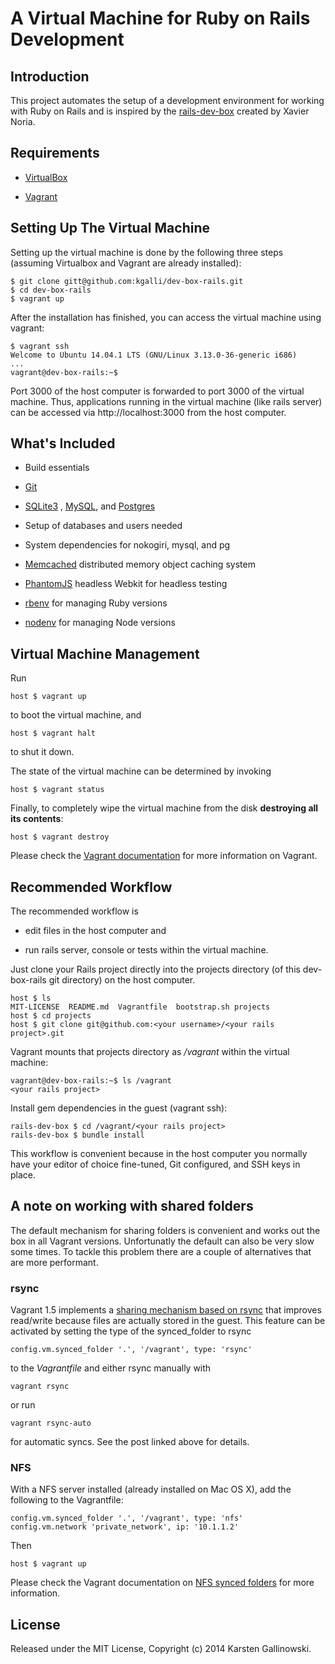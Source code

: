 # A Virtual Machine for Ruby on Rails Development

## Introduction

This project automates the setup of a development environment for working with Ruby on Rails and is inspired by
the [rails-dev-box](https://github.com/rails/rails-dev-box) created by Xavier Noria.

## Requirements

* [VirtualBox](https://www.virtualbox.org)

* [Vagrant](http://vagrantup.com)

## Setting Up The Virtual Machine

Setting up the virtual machine is done by the following three steps (assuming Virtualbox and Vagrant are already installed):

    $ git clone gitt@github.com:kgalli/dev-box-rails.git
    $ cd dev-box-rails
    $ vagrant up

After the installation has finished, you can access the virtual machine using vagrant:

    $ vagrant ssh
    Welcome to Ubuntu 14.04.1 LTS (GNU/Linux 3.13.0-36-generic i686)
    ...
    vagrant@dev-box-rails:~$

Port 3000 of the host computer is forwarded to port 3000 of the virtual machine. Thus, applications running in the virtual machine (like rails server) can be accessed via http://localhost:3000 from the host computer.

## What's Included

* Build essentials

* [Git](http://git-scm.com/)

* [SQLite3](http://www.sqlite.org/) , [MySQL](http://www.mysql.com/), and [Postgres](http://www.postgresql.org/)

* Setup of databases and users needed

* System dependencies for nokogiri, mysql, and pg

* [Memcached](http://memcached.org/) distributed memory object caching system

* [PhantomJS](http://phantomjs.org/) headless Webkit for headless testing

* [rbenv](https://github.com/sstephenson/rbenv/) for managing Ruby versions

* [nodenv](https://github.com/OiNutter/nodenv) for managing Node versions

## Virtual Machine Management

Run

    host $ vagrant up

to boot the virtual machine, and

    host $ vagrant halt

to shut it down.

The state of the virtual machine can be determined by invoking

    host $ vagrant status

Finally, to completely wipe the virtual machine from the disk **destroying all its contents**:

    host $ vagrant destroy

Please check the [Vagrant documentation](http://docs.vagrantup.com/v2/) for more information on Vagrant.

## Recommended Workflow

The recommended workflow is

* edit files in the host computer and

* run rails server, console or tests within the virtual machine.

Just clone your Rails project directly into the projects directory (of this dev-box-rails git directory) on the host computer.

    host $ ls
    MIT-LICENSE  README.md  Vagrantfile  bootstrap.sh projects
    host $ cd projects
    host $ git clone git@github.com:<your username>/<your rails project>.git

Vagrant mounts that projects directory as _/vagrant_ within the virtual machine:

    vagrant@dev-box-rails:~$ ls /vagrant
    <your rails project>

Install gem dependencies in the guest (vagrant ssh):

    rails-dev-box $ cd /vagrant/<your rails project>
    rails-dev-box $ bundle install

This workflow is convenient because in the host computer you normally have your editor of choice fine-tuned, Git configured, and SSH keys in place.

## A note on working with shared folders

The default mechanism for sharing folders is convenient and works out the box in
all Vagrant versions. Unfortunatly the default can also be very slow some times. To tackle this problem there
are a couple of alternatives that are more performant.

### rsync

Vagrant 1.5 implements a [sharing mechanism based on rsync](https://www.vagrantup.com/blog/feature-preview-vagrant-1-5-rsync.html)
that improves read/write because files are actually stored in the guest.
This feature can be activated by setting the type of the synced\_folder to rsync

    config.vm.synced_folder '.', '/vagrant', type: 'rsync'

to the _Vagrantfile_ and either rsync manually with

    vagrant rsync

or run

    vagrant rsync-auto

for automatic syncs. See the post linked above for details.

### NFS

With a NFS server installed (already installed on Mac OS X), add the following to the Vagrantfile:

    config.vm.synced_folder '.', '/vagrant', type: 'nfs'
    config.vm.network 'private_network', ip: '10.1.1.2'

Then

    host $ vagrant up

Please check the Vagrant documentation on [NFS synced folders](http://docs.vagrantup.com/v2/synced-folders/nfs.html) for more information.

## License

Released under the MIT License, Copyright (c) 2014 Karsten Gallinowski.
